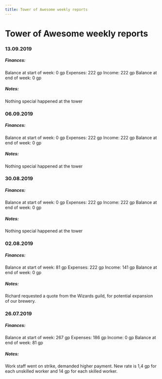 ```yaml
---
title: Tower of Awesome weekly reports
---
```


# Tower of Awesome weekly reports

### 13.09.2019

##### Finances:

Balance at start of week: 0 gp
Expenses: 222 gp
Income: 222 gp
Balance at end of week: 0 gp

##### Notes:

Nothing special happened at the tower

### 06.09.2019

##### Finances:

Balance at start of week: 0 gp
Expenses: 222 gp
Income: 222 gp
Balance at end of week: 0 gp

##### Notes:

Nothing special happened at the tower

### 30.08.2019

##### Finances:

Balance at start of week: 0 gp
Expenses: 222 gp
Income: 222 gp
Balance at end of week: 0 gp

##### Notes:

Nothing special happened at the tower

### 02.08.2019

##### Finances:

Balance at start of week: 81 gp
Expenses: 222 gp
Income: 141 gp
Balance at end of week: 0 gp

##### Notes:

Richard requested a quote from the Wizards guild, for potential expansion of our brewery.

### 26.07.2019

##### Finances:

Balance at start of week: 267 gp
Expenses: 186 gp
Income: 0 gp
Balance at end of week: 81 gp

##### Notes:

Work staff went on strike, demanded higher payment. New rate is 1,4 gp for each unskilled worker and 14 gp for each skilled worker.
